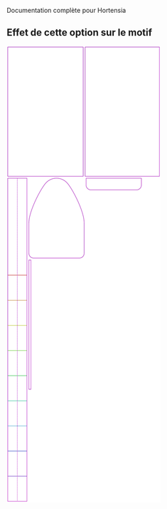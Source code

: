 <Fixme>

Documentation complète pour Hortensia

</Fixme>

## Effet de cette option sur le motif
![Cette image montre l'effet de cette option en superposant plusieurs variantes qui ont une valeur différente pour cette option](hortensia_straplength_sample.svg "Effet de cette option sur le motif")